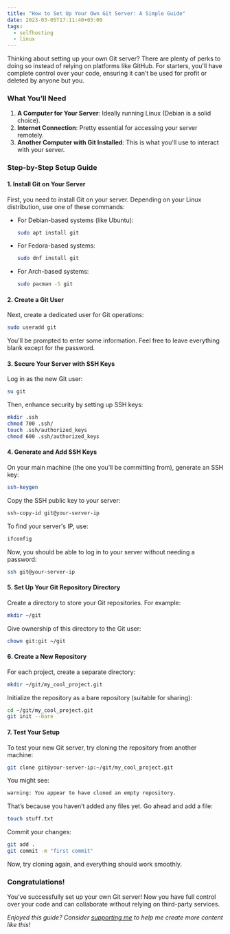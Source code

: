 ```yaml
---
title: "How to Set Up Your Own Git Server: A Simple Guide"
date: 2023-03-05T17:11:40+03:00
tags:
  - selfhosting
  - linux
---
```

Thinking about setting up your own Git server? There are plenty of perks to doing so instead of relying on platforms like GitHub. For starters, you'll have complete control over your code, ensuring it can’t be used for profit or deleted by anyone but you.

### What You’ll Need
1. **A Computer for Your Server**: Ideally running Linux (Debian is a solid choice).
2. **Internet Connection**: Pretty essential for accessing your server remotely.
3. **Another Computer with Git Installed**: This is what you'll use to interact with your server.

### Step-by-Step Setup Guide

#### 1. Install Git on Your Server
First, you need to install Git on your server. Depending on your Linux distribution, use one of these commands:

- For Debian-based systems (like Ubuntu):
  ```bash
  sudo apt install git
  ```
- For Fedora-based systems:
  ```bash
  sudo dnf install git
  ```
- For Arch-based systems:
  ```bash
  sudo pacman -S git
  ```

#### 2. Create a Git User
Next, create a dedicated user for Git operations:

```bash
sudo useradd git
```

You'll be prompted to enter some information. Feel free to leave everything blank except for the password.

#### 3. Secure Your Server with SSH Keys
Log in as the new Git user:

```bash
su git
```

Then, enhance security by setting up SSH keys:

```bash
mkdir .ssh
chmod 700 .ssh/
touch .ssh/authorized_keys
chmod 600 .ssh/authorized_keys
```

#### 4. Generate and Add SSH Keys
On your main machine (the one you’ll be committing from), generate an SSH key:

```bash
ssh-keygen
```

Copy the SSH public key to your server:

```bash
ssh-copy-id git@your-server-ip
```

To find your server's IP, use:

```bash
ifconfig
```

Now, you should be able to log in to your server without needing a password:

```bash
ssh git@your-server-ip
```

#### 5. Set Up Your Git Repository Directory
Create a directory to store your Git repositories. For example:

```bash
mkdir ~/git
```

Give ownership of this directory to the Git user:

```bash
chown git:git ~/git
```

#### 6. Create a New Repository
For each project, create a separate directory:

```bash
mkdir ~/git/my_cool_project.git
```

Initialize the repository as a bare repository (suitable for sharing):

```bash
cd ~/git/my_cool_project.git
git init --bare
```

#### 7. Test Your Setup
To test your new Git server, try cloning the repository from another machine:

```bash
git clone git@your-server-ip:~/git/my_cool_project.git
```

You might see:

```bash
warning: You appear to have cloned an empty repository.
```

That’s because you haven’t added any files yet. Go ahead and add a file:

```bash
touch stuff.txt
```

Commit your changes:

```bash
git add .
git commit -m "first commit"
```

Now, try cloning again, and everything should work smoothly.

### Congratulations!
You’ve successfully set up your own Git server! Now you have full control over your code and can collaborate without relying on third-party services.

*Enjoyed this guide? Consider [supporting me](https://4rkal.com/donate) to help me create more content like this!*